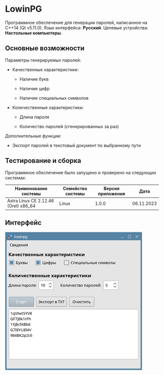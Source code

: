 # LowinPG

Программное обеспечение для генерации паролей, написанное на C++14 (Qt v5.11.0). Язык интерфейса: **Русский**. Целевые устройства: **Настольные компьютеры**.

## Основные возможности

Параметры генерируемых паролей:

* Качественные характеристики:
  
  * Наличие букв
  
  * Наличие цифр
  
  * Наличие специальных символов

* Количественные характеристики:
  
  * Длина пароля
  
  * Количество паролей (сгенерированных за раз)

Дополнительные функции:

* Экспорт паролей в текстовый документ по выбранному пути

## Тестирование и сборка

Программное обеспечение было запущено и проверено на следующих системах:

| Наименование системы                 | Семейство системы | Версия приложения | Дата       |
| ------------------------------------ | ----------------- | ----------------- | ---------- |
| Astra Linux CE 2.12.46 (Orel) x86_64 | Linux             | 1.0.0             | 06.11.2023 |

## Интерфейс

![LowinPG в системе Astra Linux](img/lowinpg_astra_linux.png)
